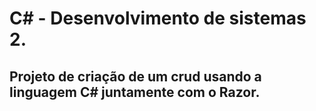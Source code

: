 # C# - Desenvolvimento de sistemas 2.

## Projeto de criação de um crud usando a linguagem C# juntamente com o Razor.
